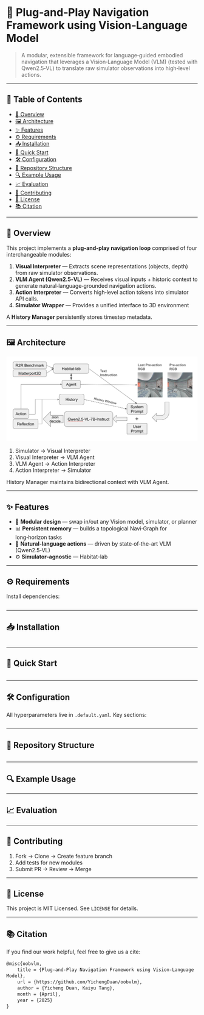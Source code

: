 # 🔌 Plug‑and‑Play Navigation Framework using Vision‑Language Model

> A modular, extensible framework for language‑guided embodied navigation that leverages a Vision‑Language Model (VLM) (tested with Qwen2.5‑VL) to translate raw simulator observations into high‑level actions.

---

## 📖 Table of Contents

- [🚀 Overview](#-overview)  
- [🖼 Architecture](#-architecture)  
- [✨ Features](#-features)  
- [⚙️ Requirements](#️-requirements)  
- [📥 Installation](#-installation)  
- [🚦 Quick Start](#-quick-start)  
- [🛠 Configuration](#-configuration)  
- [📁 Repository Structure](#-repository-structure)  
- [🔍 Example Usage](#-example-usage)  
- [📈 Evaluation](#-evaluation)  
- [🤝 Contributing](#-contributing)  
- [📄 License](#-license)  
- [📚 Citation](#-citation)

---

## 🚀 Overview

This project implements a **plug‑and‑play navigation loop** comprised of four interchangeable modules:

1. **Visual Interpreter** — Extracts scene representations (objects, depth) from raw simulator observations.  
2. **VLM Agent (Qwen2.5‑VL)** — Receives visual inputs + historic context to generate natural‑language‑grounded navigation actions.  
3. **Action Interpreter** — Converts high‑level action tokens into simulator API calls.  
4. **Simulator Wrapper** — Provides a unified interface to 3D environment

A **History Manager** persistently stores timestep metadata.

---

## 🖼 Architecture

![Framework Architecture](docs/architecture.png)

1. Simulator → Visual Interpreter  
2. Visual Interpreter → VLM Agent  
3. VLM Agent → Action Interpreter  
4. Action Interpreter → Simulator  

History Manager maintains bidirectional context with VLM Agent.

---

## ✨ Features

- 🔄 **Modular design** — swap in/out any Vision model, simulator, or planner  
- 📊 **Persistent memory** — builds a topological Navi‑Graph for long‑horizon tasks  
- 💬 **Natural‑language actions** — driven by state‑of‑the-art VLM (Qwen2.5‑VL)  
- ⚙️ **Simulator‑agnostic** —  Habitat-lab

---

## ⚙️ Requirements

Install dependencies:

```bash

```

---

## 📥 Installation

```bash

```

---

## 🚦 Quick Start



```bash

```

---

## 🛠 Configuration

All hyperparameters live in `.default.yaml`. Key sections:

```yaml

```

---

## 📁 Repository Structure

```

```

---

## 🔍 Example Usage


---

## 📈 Evaluation


---

## 🤝 Contributing

1. Fork → Clone → Create feature branch  
2. Add tests for new modules  
3. Submit PR → Review → Merge  

---

## 📄 License

This project is MIT Licensed. See `LICENSE` for details.

---

## 📚 Citation

If you find our work helpful, feel free to give us a cite:
```
@misc{oobvlm,
    title = {Plug‑and‑Play Navigation Framework using Vision‑Language Model},
    url = {https://github.com/YichengDuan/oobvlm},
    author = {Yicheng Duan, Kaiyu Tang},
    month = {April},
    year = {2025}
}
```
